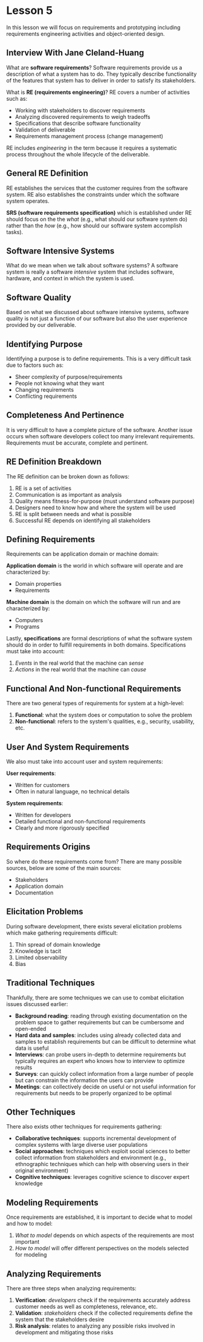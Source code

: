 # Lesson 5

In this lesson we will focus on requirements and prototyping including requirements engineering activities and object-oriented design.

## Interview With Jane Cleland-Huang

What are **software requirements**? Software requirements provide us a description of what a system has to do. They typically describe functionality of the features that system has to deliver in order to satisfy its stakeholders.

What is **RE (requirements engineering)**? RE covers a number of activities such as:

- Working with stakeholders to discover requirements
- Analyzing discovered requirements to weigh tradeoffs
- Specifications that describe software functionality
- Validation of deliverable
- Requirements management process (change management)

RE includes _engineering_ in the term because it requires a systematic process throughout the whole lifecycle of the deliverable.

## General RE Definition

RE establishes the services that the customer requires from the software system. RE also establishes the constraints under which the software system operates.

**SRS (software requirements specification)** which is established under RE should focus on the the _what_ (e.g., what should our software system do) rather than the _how_ (e.g., how should our software system accomplish tasks).

## Software Intensive Systems

What do we mean when we talk about software systems? A software system is really a software _intensive_ system that includes software, hardware, and context in which the system is used.

## Software Quality

Based on what we discussed about software intensive systems, software quality is not just a function of our software but also the user experience provided by our deliverable.

## Identifying Purpose

Identifying a purpose is to define requirements. This is a very difficult task due to factors such as:

- Sheer complexity of purpose/requirements
- People not knowing what they want
- Changing requirements
- Conflicting requirements

## Completeness And Pertinence

It is very difficult to have a complete picture of the software. Another issue occurs when software developers collect too many irrelevant requirements. Requirements must be accurate, complete and pertinent.

## RE Definition Breakdown

The RE definition can be broken down as follows:

1. RE is a set of activities
2. Communication is as important as analysis
3. Quality means fitness-for-purpose (must understand software purpose)
4. Designers need to know how and where the system will be used
5. RE is split between needs and what is possible
6. Successful RE depends on identifying all stakeholders

## Defining Requirements

Requirements can be application domain or machine domain:

**Application domain** is the world in which software will operate and are characterized by:

- Domain properties
- Requirements

**Machine domain** is the domain on which the software will run and are characterized by:

- Computers
- Programs

Lastly, **specifications** are formal descriptions of what the software system should do in order to fulfill requirements in both domains. Specifications must take into account:

1. _Events_ in the real world that the machine can _sense_
2. _Actions_ in the real world that the machine can _cause_

## Functional And Non-functional Requirements

There are two general types of requirements for system at a high-level:

1. **Functional**: what the system does or computation to solve the problem
2. **Non-functional**: refers to the system's qualities, e.g., security, usability, etc.

## User And System Requirements

We also must take into account user and system requirements:

**User requirements**:

- Written for customers
- Often in natural language, no technical details

**System requirements**:

- Written for developers
- Detailed functional and non-functional requirements
- Clearly and more rigorously specified

## Requirements Origins

So where do these requirements come from? There are many possible sources, below are some of the main sources:

- Stakeholders
- Application domain
- Documentation

## Elicitation Problems

During software development, there exists several elicitation problems which make gathering requirements difficult:

1. Thin spread of domain knowledge
2. Knowledge is tacit
3. Limited observability
4. Bias

## Traditional Techniques

Thankfully, there are some techniques we can use to combat elicitation issues discussed earlier:

- **Background reading**: reading through existing documentation on the problem space to gather requirements but can be cumbersome and open-ended
- **Hard data and samples**: includes using already collected data and samples to establish requirements but can be difficult to determine what data is useful
- **Interviews**: can probe users in-depth to determine requirements but typically requires an expert who knows how to interview to optimize results
- **Surveys**: can quickly collect information from a large number of people but can constrain the information the users can provide
- **Meetings**: can collectively decide on useful or not useful information for requirements but needs to be properly organized to be optimal

## Other Techniques

There also exists other techniques for requirements gathering:

- **Collaborative techniques**: supports incremental development of complex systems with large diverse user populations
- **Social approaches**: techniques which exploit social sciences to better collect information from stakeholders and environment (e.g., ethnographic techniques which can help with observing users in their original environment)
- **Cognitive techniques**: leverages cognitive science to discover expert knowledge

## Modeling Requirements

Once requirements are established, it is important to decide what to model and how to model:

1. _What to model_ depends on which aspects of the requirements are most important
2. _How to model_ will offer different perspectives on the models selected for modeling

## Analyzing Requirements

There are three steps when analyzing requirements:

1. **Verification**: _developers_ check if the requirements accurately address customer needs as well as completeness, relevance, etc.
2. **Validation**: _stakeholders_ check if the collected requirements define the system that the stakeholders desire
3. **Risk analysis**: relates to analyzing any possible risks involved in development and mitigating those risks
